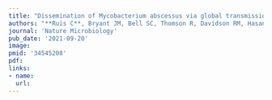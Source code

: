 ```yaml
---
title: "Dissemination of Mycobacterium abscessus via global transmission networks"
authors: "**Ruis C**, Bryant JM, Bell SC, Thomson R, Davidson RM, Hasan NA, van Ingen J, Strong M, Floto RA, Parkhill J."
journal: 'Nature Microbiology'
pub_date: '2021-09-20'
image: 
pmid: '34545208'
pdf: 
links:
- name: 
  url: 
---
```

